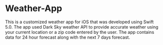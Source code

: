 # Weather-App

This is a customized weather app for iOS that was developed using Swift 5.0. The app used Dark Sky weather API to provide accurate weather using your current location or a zip code entered by the user. The app contains data for 24 hour forecast along with the next 7 days forecast.
